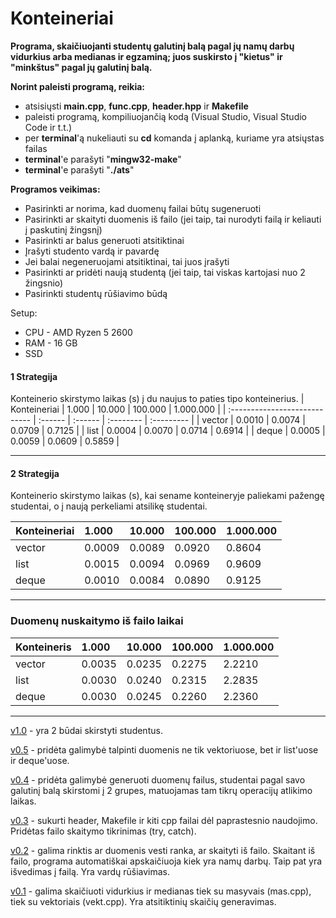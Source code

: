 # Konteineriai

**Programa, skaičiuojanti studentų galutinį balą pagal jų namų darbų vidurkius arba medianas ir egzaminą; juos suskirsto į "kietus" ir "minkštus" pagal jų galutinį balą.**

**Norint paleisti programą, reikia:** 
  * atsisiųsti **main.cpp**, **func.cpp**, **header.hpp** ir **Makefile**
  * paleisti programą, kompiliuojančią kodą (Visual Studio, Visual Studio Code ir t.t.)
  * per **terminal**'ą nukeliauti su **cd** komanda į aplanką, kuriame yra atsiųstas failas
  * **terminal**'e parašyti "**mingw32-make**"
  * **terminal**'e parašyti "**./ats**"
  
**Programos veikimas:**
  * Pasirinkti ar norima, kad duomenų failai būtų sugeneruoti
  * Pasirinkti ar skaityti duomenis iš failo (jei taip, tai nurodyti failą ir keliauti į paskutinį žingsnį)
  * Pasirinkti ar balus generuoti atsitiktinai
  * Įrašyti studento vardą ir pavardę
  * Jei balai negeneruojami atsitiktinai, tai juos įrašyti
  * Pasirinkti ar pridėti naują studentą (jei taip, tai viskas kartojasi nuo 2 žingsnio)
  * Pasirinkti studentų rūšiavimo būdą

Setup:
* CPU - AMD Ryzen 5 2600
* RAM - 16 GB
* SSD

#### 1 Strategija

Konteinerio skirstymo laikas (s) į du naujus to paties tipo konteinerius. 
| Konteineriai             | 1.000 | 10.000 | 100.000 | 1.000.000 |
| :---------------------------- | :------ | :------ | :-------- | :--------- | 
| vector  | 0.0010 | 0.0074 | 0.0709   | 0.7125   |
| list  | 0.0004 | 0.0070 | 0.0714   | 0.6914    |
| deque | 0.0005 | 0.0059 | 0.0609   | 0.5859    | 

---

#### 2 Strategija

Konteinerio skirstymo laikas (s), kai sename konteineryje paliekami pažengę studentai, o į naują perkeliami atsilikę studentai.

| Konteineriai  | 1.000  | 10.000  | 100.000 | 1.000.000 | 
| :---------------------------- | :------ | :------ | :-------- | :--------- |
| vector | 0.0009 | 0.0089 | 0.0920  | 0.8604   | 
| list  | 0.0015 | 0.0094 | 0.0969   | 0.9609    | 
| deque| 0.0010 | 0.0084 | 0.0890   | 0.9125    | 

---

### Duomenų nuskaitymo iš failo laikai
| Konteineris   | 1.000  | 10.000  |100.000 | 1.000.000 |
| :---------- | :------ | :------ | :------ | :-------- |
| vector  | 0.0035 | 0.0235  | 0.2275 | 2.2210   |
| list   | 0.0030 | 0.0240  | 0.2315 | 2.2835  | 
| deque | 0.0030 | 0.0245  | 0.2260 | 2.2360   | 

---

[v1.0](https://github.com/MatasValiunas/2-uzduotis/tree/v1.0) - yra 2 būdai skirstyti studentus.

[v0.5](https://github.com/MatasValiunas/2-uzduotis/tree/v0.5) - pridėta galimybė talpinti duomenis ne tik vektoriuose, bet ir list'uose ir deque'uose.

[v0.4](https://github.com/MatasValiunas/2-uzduotis/tree/v0.4) - pridėta galimybė generuoti duomenų failus, studentai pagal savo galutinį balą skirstomi į 2 grupes, matuojamas tam tikrų operacijų atlikimo laikas.

[v0.3](https://github.com/MatasValiunas/2-uzduotis/tree/v0.3) - sukurti header, Makefile ir kiti cpp failai dėl paprastesnio naudojimo. Pridėtas failo skaitymo tikrinimas (try, catch).

[v0.2](https://github.com/MatasValiunas/2-uzduotis/tree/v0.2) - galima rinktis ar duomenis vesti ranka, ar skaityti iš failo. Skaitant iš failo, programa automatiškai apskaičiuoja kiek yra namų darbų. Taip pat yra išvedimas į failą. Yra vardų rūšiavimas.

[v0.1](https://github.com/MatasValiunas/2-uzduotis) - galima skaičiuoti vidurkius ir medianas tiek su masyvais (mas.cpp), tiek su vektoriais (vekt.cpp). Yra atsitiktinių skaičių generavimas.
